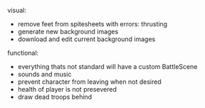 visual: 
  - remove feet from spitesheets with errors: thrusting
  - generate new background images
  - download and edit current background images

functional:
 - everything thats not standard will have a custom BattleScene
 - sounds and music
 - prevent character from leaving when not desired
 - health of player is not presevered
 - draw dead troops behind
